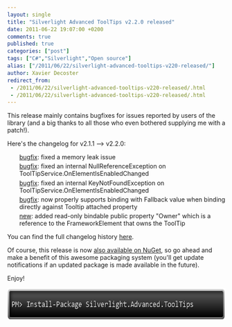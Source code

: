 ```yaml
---
layout: single
title: "Silverlight Advanced ToolTips v2.2.0 released"
date: 2011-06-22 19:07:00 +0200
comments: true
published: true
categories: ["post"]
tags: ["C#","Silverlight","Open source"]
alias: ["/2011/06/22/silverlight-advanced-tooltips-v220-released/"]
author: Xavier Decoster
redirect_from:
 - /2011/06/22/silverlight-advanced-tooltips-v220-released/.html
 - /2011/06/22/silverlight-advanced-tooltips-v220-released/.html
---
```

<p>This release mainly contains bugfixes for issues reported by users of the library (and a big thanks to all those who even bothered supplying me with a patch!).</p>

<p>Here's the changelog for v2.1.1 --&gt; v2.2.0:</p>

<ul style="margin-left: 0em; padding-left: 2em; list-style-type: none; list-style-image: url('http://i2.codeplex.com/Images/v17889/doublearrow.gif');">
<li style="margin-left: 0px; margin-bottom: 0.3em; margin-top: 0.3em; vertical-align: middle;"><span style="text-decoration: underline;">bugfix</span>: fixed a memory leak issue</li>
<li style="margin-left: 0px; margin-bottom: 0.3em; margin-top: 0.3em; vertical-align: middle;"><span style="text-decoration: underline;">bugfix</span>: fixed an internal NullReferenceException on ToolTipService.OnElementIsEnabledChanged</li>
<li style="margin-left: 0px; margin-bottom: 0.3em; margin-top: 0.3em; vertical-align: middle;"><span style="text-decoration: underline;">bugfix</span>: fixed an internal KeyNotFoundException on ToolTipService.OnElementIsEnabledChanged</li>
<li style="margin-left: 0px; margin-bottom: 0.3em; margin-top: 0.3em; vertical-align: middle;"><span style="text-decoration: underline;">bugfix</span>: now properly supports binding with Fallback value when binding directly against Tooltip attached property</li>
<li style="margin-left: 0px; margin-bottom: 0.3em; margin-top: 0.3em; vertical-align: middle;"><span style="text-decoration: underline;">new</span>: added read-only bindable public property "Owner" which is a reference to the FrameworkElement that owns the ToolTip</li>
</ul>

<p>You can find the full changelog history <a href="http://tooltipservice.codeplex.com/wikipage?title=ChangeLog" target="_blank">here</a>.</p>

<p>Of course, this release is now <a href="http://www.nuget.org/List/Packages/Silverlight.Advanced.ToolTips" target="_blank">also available on NuGet</a>, so go ahead and make a benefit of this awesome packaging system (you'll get update notifications if an updated package is made available in the future).</p>

<p>Enjoy!</p>

<p><img alt="" src="/images/2011-06-22/2011-6-nugetpackage_tooltipservice220.PNG" width="650" height="74" /></p>
